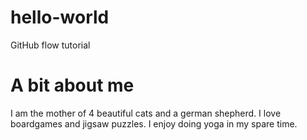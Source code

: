 # hello-world
GitHub flow tutorial

# A bit about me
I am the mother of 4 beautiful cats and a german shepherd.
I love boardgames and jigsaw puzzles.
I enjoy doing yoga in my spare time.
